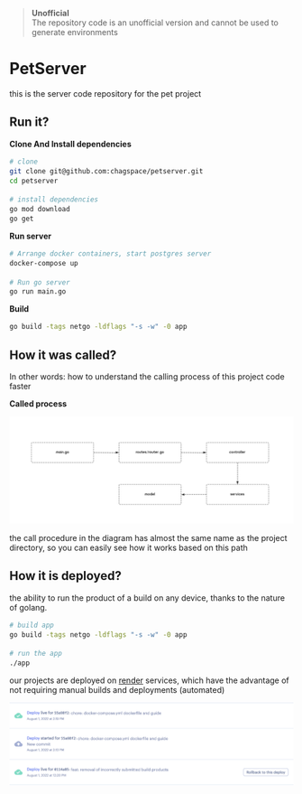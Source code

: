 > **Unofficial** <br />
> The repository code is an unofficial version and cannot be used to generate environments

# PetServer

this is the server code repository for the pet project

## Run it?

**Clone And Install dependencies**

```bash
# clone
git clone git@github.com:chagspace/petserver.git
cd petserver

# install dependencies
go mod download
go get
```

**Run server**

```bash
# Arrange docker containers, start postgres server
docker-compose up

# Run go server
go run main.go
```

**Build**

```bash
go build -tags netgo -ldflags "-s -w" -0 app
```

## How it was called?

In other words: how to understand the calling process of this project code faster

**Called process**

![called in the project](./docs/assets/called.png)

the call procedure in the diagram has almost the same name as the project directory, so you can easily see how it works based on this path

## How it is deployed?

the ability to run the product of a build on any device, thanks to the nature of golang.

```bash
# build app
go build -tags netgo -ldflags "-s -w" -0 app

# run the app
./app
```

our projects are deployed on [render](https://render.com/) services, which have the advantage of not requiring manual builds and deployments (automated)

![deployed image](./docs/assets/deployed.png)
